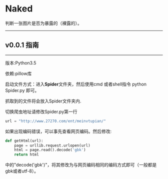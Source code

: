 # Naked
判断一张图片是否为暴露的（裸露的）。

---

## v0.0.1 指南

---
版本:Python3.5

依赖:pillow库


启动文件方式：进入**Spider**文件夹，然后使用cmd 或者shell指令 python Spider.py 即可。

抓取到的文件将会放入Spider文件夹内.

切换爬虫地址请修改Spider.py第一行

```python
url = "http://www.27270.com/ent/meinvtupian/"
```

如果出现编码错误，可以事先查看网页编码。然后修改:
```python
def getHtml(url):
    page = urllib.request.urlopen(url)
    html = page.read().decode('gbk')
    return html
```

中的"decode('gbk')"，将其修改为与网页编码相同的编码方式即可（一般都是gbk或者utf-8）。


